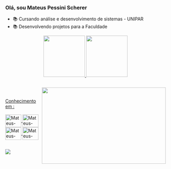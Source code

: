 ### Olá, sou Mateus Pessini Scherer
- 📚 Cursando análise e desenvolvimento de sistemas - UNIPAR
- 📚 Desenvolvendo projetos para a Faculdade


<div align="center">
  <a href="https://github.com/MateusPessini">
  <img height="130em" src="https://github-readme-stats.vercel.app/api?username=MateusPessini&show_icons=true&theme=tokyonight&include_all_commits=true&count_private=true"/>
  <img height="130em" src="https://github-readme-stats.vercel.app/api/top-langs/?username=MateusPessini&layout=compact&langs_count=7&theme=tokyonight"/>
</div>

  <img align="right" width = 389  height = 240  src= "https://media.tenor.com/36lDIQ6tMx4AAAAd/hacker-ile0x.gif">
<div>
    
  ##
  
</div>
  
<br>
<br>
 Conhecimento em :
<div style="display: inline_block"><br>
<img align="center" alt="Mateus-JAVA" height="40" width="50"  src="https://cdn.jsdelivr.net/gh/devicons/devicon/icons/java/java-original.svg">
<img align="center" alt="Mateus-ORACLE" height="40" width="50"  src="https://cdn.jsdelivr.net/gh/devicons/devicon/icons/oracle/oracle-original.svg">
<img align="center" alt="Mateus-HTML" height="40" width="50"  src="https://cdn.jsdelivr.net/gh/devicons/devicon/icons/html5/html5-plain-wordmark.svg">  
<img align="center" alt="Mateus-CSS" height="40" width="50"  src="https://cdn.jsdelivr.net/gh/devicons/devicon/icons/css3/css3-plain-wordmark.svg">  
</div>
<div>
  
  ##
  
</div>
<div>
   <a href="https://www.linkedin.com/in/mateus-pessini-3ab683208/" target="_blank"><img src="https://img.shields.io/badge/-LinkedIn-%230077B5?style=for-the-badge&logo=linkedin&logoColor=white" target="_blank"></a> 
</div>
